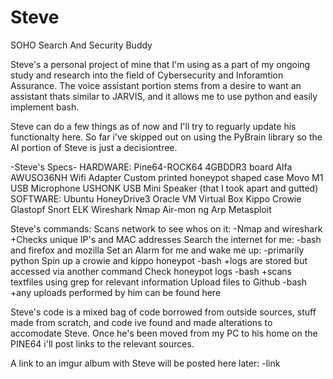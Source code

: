# Steve
SOHO Search And Security Buddy

Steve's a personal project of mine that I'm using as a part of my ongoing study and research into the field of Cybersecurity and Inforamtion Assurance. The voice assistant portion stems from a desire to want an assistant thats similar to JARVIS, and it allows me to use python and easily implement bash. 

Steve can do a few things as of now and I'll try to reguarly update his functionalty here. So far i've skipped out on using the PyBrain library so the AI portion of Steve is just a decisiontree. 

-Steve's Specs-
HARDWARE:
  Pine64-ROCK64 4GBDDR3 board
  Alfa AWUSO36NH Wifi Adapter
  Custom printed honeypot shaped case
  Movo M1 USB Microphone
  USHONK USB Mini Speaker (that I took apart and gutted)
SOFTWARE:
  Ubuntu
  HoneyDrive3
  Oracle VM Virtual Box
  Kippo
  Crowie
  Glastopf
  Snort
  ELK
  Wireshark
  Nmap
  Air-mon ng
  Arp
  Metasploit
 
Steve's commands:
  Scans network to see whos on it:
    -Nmap and wireshark
      +Checks unique IP's and MAC addresses
  Search the internet for me:
    -bash and firefox and mozilla
  Set an Alarm for me and wake me up:
    -primarily python 
  Spin up a crowie and kippo honeypot
    -bash
      +logs are stored but accessed via another command
  Check honeypot logs
     -bash 
      +scans textfiles using grep for relevant information
  Upload files to Github
     -bash
       +any uploads performed by him can be found here
      
Steve's code is a mixed bag of code borrowed from outside sources, stuff made from scratch, and code ive found and made alterations to accomodate Steve. Once he's been moved from my PC to his home on the PINE64 i'll post links to the relevant sources. 

A link to an imgur album with Steve will be posted here later:
-link

